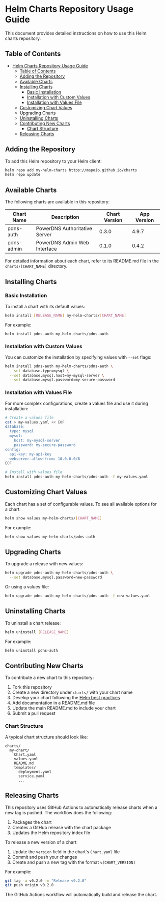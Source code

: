 # Helm Charts Repository Usage Guide

This document provides detailed instructions on how to use this Helm charts repository.

## Table of Contents

- [Helm Charts Repository Usage Guide](#helm-charts-repository-usage-guide)
  - [Table of Contents](#table-of-contents)
  - [Adding the Repository](#adding-the-repository)
  - [Available Charts](#available-charts)
  - [Installing Charts](#installing-charts)
    - [Basic Installation](#basic-installation)
    - [Installation with Custom Values](#installation-with-custom-values)
    - [Installation with Values File](#installation-with-values-file)
  - [Customizing Chart Values](#customizing-chart-values)
  - [Upgrading Charts](#upgrading-charts)
  - [Uninstalling Charts](#uninstalling-charts)
  - [Contributing New Charts](#contributing-new-charts)
    - [Chart Structure](#chart-structure)
  - [Releasing Charts](#releasing-charts)

## Adding the Repository

To add this Helm repository to your Helm client:

```bash
helm repo add my-helm-charts https://mapoio.github.io/charts
helm repo update
```

## Available Charts

The following charts are available in this repository:

| Chart Name | Description | Chart Version | App Version |
|------------|-------------|---------------|------------|
| pdns-auth | PowerDNS Authoritative Server | 0.3.0 | 4.9.7 |
| pdns-admin | PowerDNS Admin Web Interface | 0.1.0 | 0.4.2 |

For detailed information about each chart, refer to its README.md file in the `charts/[CHART_NAME]` directory.

## Installing Charts

### Basic Installation

To install a chart with its default values:

```bash
helm install [RELEASE_NAME] my-helm-charts/[CHART_NAME]
```

For example:

```bash
helm install pdns-auth my-helm-charts/pdns-auth
```

### Installation with Custom Values

You can customize the installation by specifying values with `--set` flags:

```bash
helm install pdns-auth my-helm-charts/pdns-auth \
  --set database.type=mysql \
  --set database.mysql.host=my-mysql-server \
  --set database.mysql.password=my-secure-password
```

### Installation with Values File

For more complex configurations, create a values file and use it during installation:

```bash
# Create a values file
cat > my-values.yaml << EOF
database:
  type: mysql
  mysql:
    host: my-mysql-server
    password: my-secure-password
config:
  api-key: my-api-key
  webserver-allow-from: 10.0.0.0/8
EOF

# Install with values file
helm install pdns-auth my-helm-charts/pdns-auth -f my-values.yaml
```

## Customizing Chart Values

Each chart has a set of configurable values. To see all available options for a chart:

```bash
helm show values my-helm-charts/[CHART_NAME]
```

For example:

```bash
helm show values my-helm-charts/pdns-auth
```

## Upgrading Charts

To upgrade a release with new values:

```bash
helm upgrade pdns-auth my-helm-charts/pdns-auth \
  --set database.mysql.password=new-password
```

Or using a values file:

```bash
helm upgrade pdns-auth my-helm-charts/pdns-auth -f new-values.yaml
```

## Uninstalling Charts

To uninstall a chart release:

```bash
helm uninstall [RELEASE_NAME]
```

For example:

```bash
helm uninstall pdns-auth
```

## Contributing New Charts

To contribute a new chart to this repository:

1. Fork this repository
2. Create a new directory under `charts/` with your chart name
3. Develop your chart following the [Helm best practices](https://helm.sh/docs/chart_best_practices/)
4. Add documentation in a README.md file
5. Update the main README.md to include your chart
6. Submit a pull request

### Chart Structure

A typical chart structure should look like:

```
charts/
  my-chart/
    Chart.yaml
    values.yaml
    README.md
    templates/
      deployment.yaml
      service.yaml
      ...
```

## Releasing Charts

This repository uses GitHub Actions to automatically release charts when a new tag is pushed. The workflow does the following:

1. Packages the chart
2. Creates a GitHub release with the chart package
3. Updates the Helm repository index file

To release a new version of a chart:

1. Update the `version` field in the chart's `Chart.yaml` file
2. Commit and push your changes
3. Create and push a new tag with the format `v[CHART_VERSION]`

For example:

```bash
git tag -a v0.2.0 -m "Release v0.2.0"
git push origin v0.2.0
```

The GitHub Actions workflow will automatically build and release the chart. 
